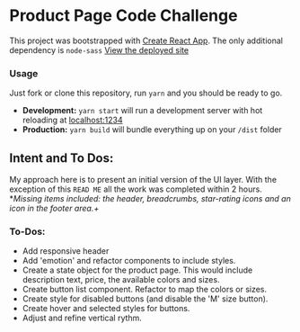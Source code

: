 # Product Page Code Challenge
This project was bootstrapped with [Create React App](https://github.com/facebook/create-react-app). 
The only additional dependency is `node-sass`
[View the deployed site](https://nostalgic-tesla-5df87c.netlify.com/)

### Usage

Just fork or clone this repository, run `yarn` and you should be ready to go.

- **Development:**
  `yarn start` will run a development server with hot reloading at <localhost:1234>
- **Production:**
  `yarn build` will bundle everything up on your `/dist` folder

## Intent and To Dos:
My approach here is to present an initial version of the UI layer. With the exception of this `READ ME` all the work was completed within 2 hours. 
**Missing items included: the header, breadcrumbs, star-rating icons and an icon in the footer area.+*

### To-Dos:
- Add responsive header
- Add 'emotion' and refactor components to include styles.
- Create a state object for the product page. This would include description text, price, the available colors and sizes.
- Create button list component. Refactor to map the colors or sizes.
- Create style for disabled buttons (and disable the 'M' size button).
- Create hover and selected styles for buttons.
- Adjust and refine vertical rythm.

